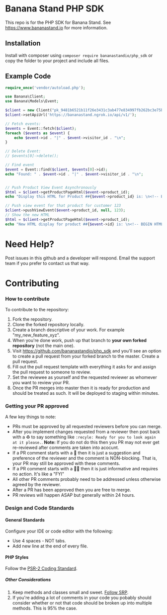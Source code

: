 # Banana Stand PHP SDK
This repo is for the PHP SDK for Banana Stand. See https://www.bananastand.io for more information.

## Installation
Install with composer using `composer require bananastandio/php_sdk` or copy the folder to your
project and include all files.


## Example Code
```php
require_once('vendor/autoload.php');

use Banana\Client;
use Banana\Models\Event;

$client = new Client("pk_9481b6521b11f26e3431c3ab477e834997fb262bc3e75b4280aa414e1533e403", "sk_4373db13318d1e380067d5e8ffa9981384ecc800b6ae033a9fa455b2934f7f3a");
$client->setApiUrl('https://bananastand.ngrok.io/api/v1/');

// Fetch events:
$events = Event::fetch($client);
foreach ($events as $event) {
    echo $event->id . "|" . $event->visitor_id . "\n";
}

// Delete Event:
// $events[0]->delete();

// Find event
$event = Event::find($client, $events[0]->id);
echo "Found: " . $event->id . "|" . $event->visitor_id . "\n";


// Push Product View Event Asynchronously
$html = $client->getProductPageHtml($event->product_id);
echo "Display this HTML for Product ##{$event->product_id} is: \n<!-- BEGIN HTML -->\n{$html}\n<!-- END HTML -->\n";

// Push view event for that product for customer 123
$client->pushViewEvent($event->product_id, null, 123);
// Show the new HTML
$html = $client->getProductPageHtml($event->product_id);
echo "New HTML display for product ##{$event->id} is: \n<!-- BEGIN HTML -->\n{$html}\n<!-- END HTML -->\n";

```

# Need Help?
Post issues in this github and a developer will respond. Email the support team if you prefer to contact us that way.


# Contributing
### How to contribute
To contribute to the repository:

1. Fork the repository.
2. Clone the forked repository locally.
3. Create a branch descriptive of your work. For example "my_new_feature_xyz". 
4. When you're done work, push up that branch to **your own forked repository** (not the main one).
5. Visit https://github.com/bananastandio/php_sdk and you'll see an option to create a pull request from your forked branch to the master. Create a pull request.
6. Fill out the pull request template with everything it asks for and assign the pull request to someone to review.
7. Set the reviewee as yourself and the requested reviewer as whomever you want to review your PR.
8. Once the PR merges into master then it is ready for production and should be treated as such. It will be deployed to staging within minutes.

### Getting your PR approved
A few key things to note:
* PRs must be approved by all requested reviewers before you can merge.
* After you implement changes requested from a reviewer then post back with a :recycle: to say something like `:recyle: Ready for you to look again at it please.`. **Note:** If you do not do this then you PR may not ever get re-reviewed after comments are taken into acocunt.
* If a PR comment starts with a :beer: then it is just a suggestion and preference of the reviewer and the comment is NON-blocking. That is, your PR may still be approved with these comments.
* If a PR comment starts with a :tipping_hand_man: then it is just informative and requires no action. It's like a "FYI"
* All other PR comments probably need to be addressed unless otherwise agreed by the reviewer.
* After a PR has been approved then you are free to merge.
* PR reviews will happen ASAP but generally within 24 hours. 



### Design and Code Standards


#### General Standards
Configure your IDE or code editor with the following:
* Use 4 spaces - NOT tabs.
* Add new line at the end of every file.

#### PHP Styles
Follow the [PSR-2 Coding Standard](https://github.com/php-fig/fig-standards/blob/master/accepted/PSR-2-coding-style-guide.md).

##### Other Considerations
1. Keep methods and classes small and sweet. [Follow SRP](https://en.wikipedia.org/wiki/Single_responsibility_principle).
2. If you're adding a lot of comments in your code you pobably should consider whether or not that code should be broken up into multiple methods. This is 95% the case.
